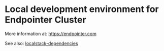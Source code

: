 # Local development environment for Endpointer Cluster

More information at: https://endpointer.com

See also: [localstack-dependencies](https://github.com/endpointer-localstack/localstack-dependencies)
